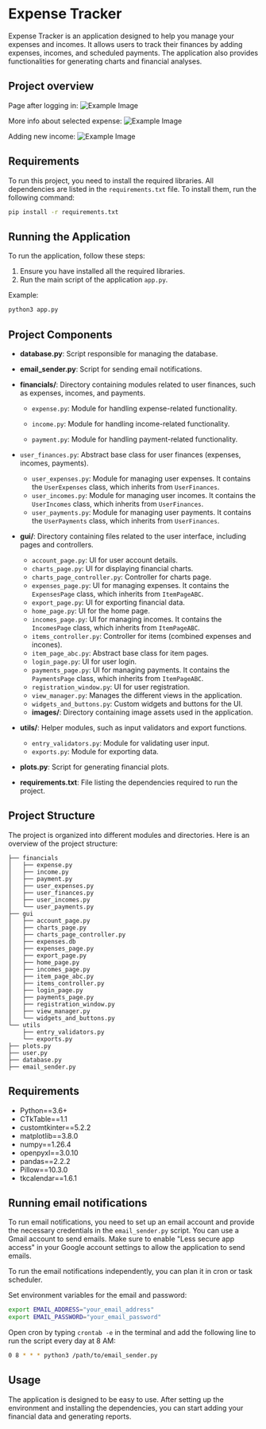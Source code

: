 # Expense Tracker

Expense Tracker is an application designed to help you manage your expenses and incomes. It allows users to track their finances by adding expenses, incomes, and scheduled payments. The application also provides functionalities for generating charts and financial analyses.

## Project overview
Page after logging in:
![Example Image](gui/images/home_page.png)

More info about selected expense:
![Example Image](gui/images/expense_page.png)

Adding new income:
![Example Image](gui/images/income_page.png)

## Requirements

To run this project, you need to install the required libraries. All dependencies are listed in the `requirements.txt` file. To install them, run the following command:

```bash
pip install -r requirements.txt
```

## Running the Application

To run the application, follow these steps:

1. Ensure you have installed all the required libraries.
2. Run the main script of the application `app.py`.

Example:

```bash
python3 app.py
```


## Project Components

- **database.py**: Script responsible for managing the database.
- **email_sender.py**: Script for sending email notifications.
- **financials/**: Directory containing modules related to user finances, such as expenses, incomes, and payments.
  - `expense.py`: Module for handling expense-related functionality. 

  - `income.py`: Module for handling income-related functionality. 

  - `payment.py`: Module for handling payment-related functionality. 

- `user_finances.py`: Abstract base class for user finances (expenses, incomes, payments).
  - `user_expenses.py`: Module for managing user expenses. It contains the `UserExpenses` class, which inherits from `UserFinances`.
  - `user_incomes.py`: Module for managing user incomes. It contains the `UserIncomes` class, which inherits from `UserFinances`.
  - `user_payments.py`: Module for managing user payments. It contains the `UserPayments` class, which inherits from `UserFinances`.
- **gui/**: Directory containing files related to the user interface, including pages and controllers.
  - `account_page.py`: UI for user account details.
  - `charts_page.py`: UI for displaying financial charts.
  - `charts_page_controller.py`: Controller for charts page.
  - `expenses_page.py`: UI for managing expenses. It contains the `ExpensesPage` class, which inherits from `ItemPageABC`.
  - `export_page.py`: UI for exporting financial data.
  - `home_page.py`: UI for the home page.
  - `incomes_page.py`: UI for managing incomes. It contains the `IncomesPage` class, which inherits from `ItemPageABC`.
  - `items_controller.py`: Controller for items (combined expenses and incones).
  - `item_page_abc.py`: Abstract base class for item pages.
  - `login_page.py`: UI for user login.
  - `payments_page.py`: UI for managing payments. It contains the `PaymentsPage` class, which inherits from `ItemPageABC`.
  - `registration_window.py`: UI for user registration.
  - `view_manager.py`: Manages the different views in the application.
  - `widgets_and_buttons.py`: Custom widgets and buttons for the UI.
  - **images/**: Directory containing image assets used in the application.
- **utils/**: Helper modules, such as input validators and export functions.
  - `entry_validators.py`: Module for validating user input.
  - `exports.py`: Module for exporting data.
- **plots.py**: Script for generating financial plots.
- **requirements.txt**: File listing the dependencies required to run the project.
## Project Structure

The project is organized into different modules and directories. Here is an overview of the project structure:

```plaintext
├── financials
│   ├── expense.py
│   ├── income.py
│   ├── payment.py
│   ├── user_expenses.py
│   ├── user_finances.py
│   ├── user_incomes.py
│   └── user_payments.py
├── gui
│   ├── account_page.py
│   ├── charts_page.py
│   ├── charts_page_controller.py
│   ├── expenses.db
│   ├── expenses_page.py
│   ├── export_page.py
│   ├── home_page.py
│   ├── incomes_page.py
│   ├── item_page_abc.py
│   ├── items_controller.py
│   ├── login_page.py
│   ├── payments_page.py
│   ├── registration_window.py
│   ├── view_manager.py
│   └── widgets_and_buttons.py
└── utils
    ├── entry_validators.py
    └── exports.py
├── plots.py
├── user.py
├── database.py
├── email_sender.py
```
## Requirements
- Python==3.6+
- CTkTable==1.1
- customtkinter==5.2.2
- matplotlib==3.8.0
- numpy==1.26.4
- openpyxl==3.0.10
- pandas==2.2.2
- Pillow==10.3.0
- tkcalendar==1.6.1

## Running email notifications
To run email notifications, you need to set up an email account and provide the necessary credentials in the `email_sender.py` script. You can use a Gmail account to send emails. Make sure to enable "Less secure app access" in your Google account settings to allow the application to send emails.

To run the email notifications independently, you can plan it in cron or task scheduler.

Set environment variables for the email and password:
```bash
export EMAIL_ADDRESS="your_email_address"
export EMAIL_PASSWORD="your_email_password"
```

Open cron by typing `crontab -e` in the terminal and add the following line to run the script every day at 8 AM:

```bash
0 8 * * * python3 /path/to/email_sender.py
```



## Usage

The application is designed to be easy to use. After setting up the environment and installing the dependencies, you can start adding your financial data and generating reports.


